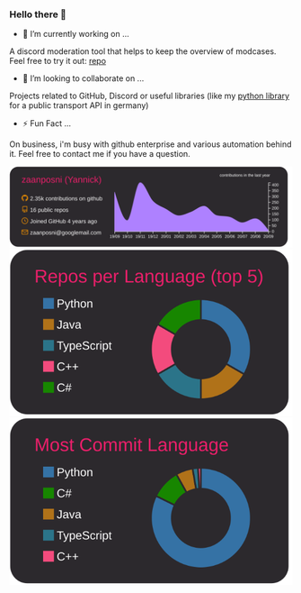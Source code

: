 ### Hello there :wave:


- 🔭 I’m currently working on ...

A discord moderation tool that helps to keep the overview of modcases.<br/>
Feel free to try it out: [repo](https://github.com/zaanposni/discord-masz)

- 👯 I’m looking to collaborate on ...

Projects related to GitHub, Discord or useful libraries (like my [python library](https://github.com/zaanposni/vvspy) for a public transport API in germany)

- ⚡ Fun Fact ...

On business, i'm busy with github enterprise and various automation behind it. Feel free to contact me if you have a question.

![](https://raw.githubusercontent.com/zaanposni/zaanposni/master/profile-summary-card-output/monokai/0-profile-details.svg)
![](https://raw.githubusercontent.com/zaanposni/zaanposni/master/profile-summary-card-output/monokai/1-repos-per-language.svg)
![](https://raw.githubusercontent.com/zaanposni/zaanposni/master/profile-summary-card-output/monokai/2-most-commit-language.svg)


